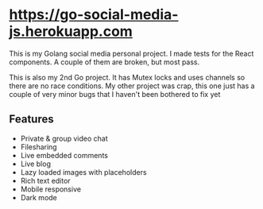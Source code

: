 # https://go-social-media-js.herokuapp.com

This is my Golang social media personal project. I made tests for the React components. A couple of them are broken, but most pass.

This is also my 2nd Go project. It has Mutex locks and uses channels so there are no race conditions. My other project was crap, this one just has a couple of very minor bugs that I haven't been bothered to fix yet

## Features
 - Private & group video chat
 - Filesharing
 - Live embedded comments
 - Live blog
 - Lazy loaded images with placeholders
 - Rich text editor
 - Mobile responsive
 - Dark mode